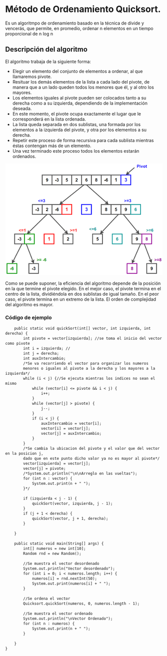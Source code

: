 # Método de Ordenamiento Quicksort.
Es un algoritmpo de ordenamiento basado en la técnica de divide y vencerás, que permite, en promedio, ordenar n elementos en un tiempo proporcional
de n log n

## Descripción del algoritmo
El algoritmo trabaja de la siguiente forma:

* Elegir un elemento del conjunto de elementos a ordenar, al que llamaremos pivote.
* Resituar los demás elementos de la lista a cada lado del pivote, de manera que a un lado queden todos los menores que él, y al otro los mayores. 
* Los elementos iguales al pivote pueden ser colocados tanto a su derecha como a su izquierda, dependiendo de la implementación deseada. 
* En este momento, el pivote ocupa exactamente el lugar que le corresponderá en la lista ordenada.
* La lista queda separada en dos sublistas, una formada por los elementos a la izquierda del pivote, y otra por los elementos a su derecha.
* Repetir este proceso de forma recursiva para cada sublista mientras éstas contengan más de un elemento. 
* Una vez terminado este proceso todos los elementos estarán ordenados.

![Quicksort](Quicksort.png "Quicksort.png")


Como se puede suponer, la eficiencia del algoritmo depende de la posición en la que termine el pivote elegido.
En el mejor caso, el pivote termina en el centro de la lista, dividiéndola en dos sublistas de igual tamaño. 
En el peor caso, el pivote termina en un extremo de la lista. El orden de complejidad del algoritmo es mayor.

### Código de ejemplo
```public class Quicksort {
    public static void quickSort(int[] vector, int izquierda, int derecha) {
        int pivote = vector[izquierda]; //se toma el inicio del vector como pivote
        int i = izquierda; //
        int j = derecha;
        int auxIntercambio;
        /*Se va recorriendo el vector para organizar los numeros 
        menores o iguales al pivote a la derecha y los mayores a la izquierda*/
        while (i < j) {//Se ejecuta mientras los indices no sean el mismo
            while (vector[i] <= pivote && i < j) {
                i++;
            }
            while (vector[j] > pivote) {
                j--;
            }
            if (i < j) {
                auxIntercambio = vector[i];
                vector[i] = vector[j];
                vector[j] = auxIntercambio;
            }
        }
        /*Se cambia la ubicacion del pivote y el valor que del vector en la posicion j, 
        dado que en este punto dicho valor ya no es mayor al pivote*/
        vector[izquierda] = vector[j];
        vector[j] = pivote;
        /*System.out.println("\n\nArreglo en las vueltas");
        for (int n : vector) {
            System.out.print(n + " ");
        }*/
        
        if (izquierda < j - 1) {
            quickSort(vector, izquierda, j - 1);
        }
        if (j + 1 < derecha) {
            quickSort(vector, j + 1, derecha);
        }
        
    }

    public static void main(String[] args) {
        int[] numeros = new int[10];
        Random rnd = new Random();
        
        //Se muestra el vector desordenado 
        System.out.println("Vector desordenado");
        for (int i = 0; i < numeros.length; i++) {
            numeros[i] = rnd.nextInt(50);
            System.out.print(numeros[i] + " ");
        }
        
        //Se ordena el vector
        Quicksort.quickSort(numeros, 0, numeros.length - 1);
        
        //Se muestra el vector ordenado
        System.out.println("\nVector Ordenado");
        for (int n : numeros) {
            System.out.print(n + " ");
        }

    }
}
```

